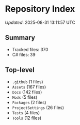 # Repository Index

_Updated_: 2025-08-31 13:11:57 UTC

## Summary
- Tracked files: 370
- C# files: 39

## Top-level
- `.github` (1 files)
- `Assets` (167 files)
- `Docs` (142 files)
- `Mods` (5 files)
- `Packages` (2 files)
- `ProjectSettings` (26 files)
- `Tests` (4 files)
- `Tools` (12 files)
